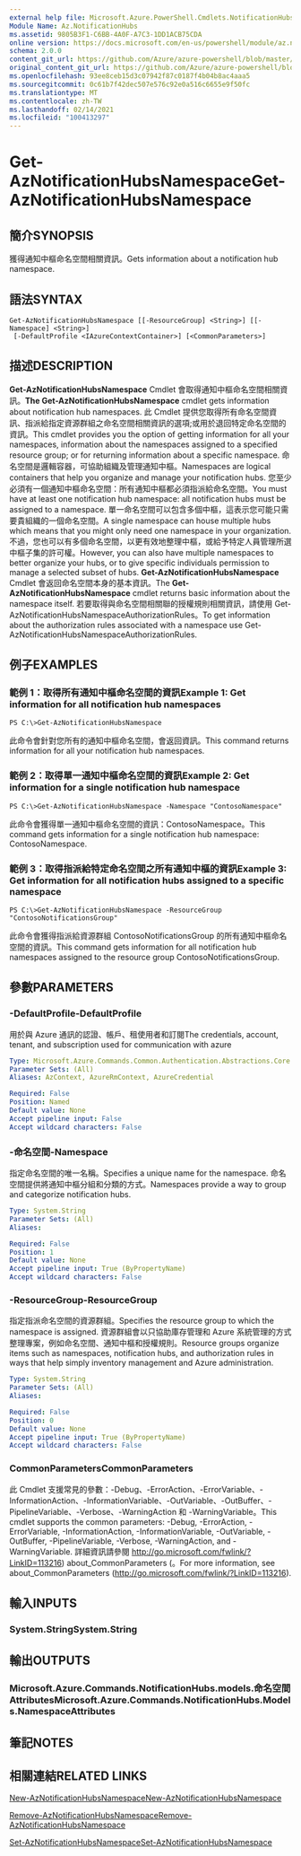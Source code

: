 ```yaml
---
external help file: Microsoft.Azure.PowerShell.Cmdlets.NotificationHubs.dll-Help.xml
Module Name: Az.NotificationHubs
ms.assetid: 9805B3F1-C6BB-4A0F-A7C3-1DD1ACB75CDA
online version: https://docs.microsoft.com/en-us/powershell/module/az.notificationhubs/get-aznotificationhubsnamespace
schema: 2.0.0
content_git_url: https://github.com/Azure/azure-powershell/blob/master/src/NotificationHubs/NotificationHubs/help/Get-AzNotificationHubsNamespace.md
original_content_git_url: https://github.com/Azure/azure-powershell/blob/master/src/NotificationHubs/NotificationHubs/help/Get-AzNotificationHubsNamespace.md
ms.openlocfilehash: 93ee8ceb15d3c07942f87c0187f4b04b8ac4aaa5
ms.sourcegitcommit: 0c61b7f42dec507e576c92e0a516c6655e9f50fc
ms.translationtype: MT
ms.contentlocale: zh-TW
ms.lasthandoff: 02/14/2021
ms.locfileid: "100413297"
---
```

# <span data-ttu-id="564e3-101">Get-AzNotificationHubsNamespace</span><span class="sxs-lookup"><span data-stu-id="564e3-101">Get-AzNotificationHubsNamespace</span></span>

## <span data-ttu-id="564e3-102">簡介</span><span class="sxs-lookup"><span data-stu-id="564e3-102">SYNOPSIS</span></span>
<span data-ttu-id="564e3-103">獲得通知中樞命名空間相關資訊。</span><span class="sxs-lookup"><span data-stu-id="564e3-103">Gets information about a notification hub namespace.</span></span>

## <span data-ttu-id="564e3-104">語法</span><span class="sxs-lookup"><span data-stu-id="564e3-104">SYNTAX</span></span>

```
Get-AzNotificationHubsNamespace [[-ResourceGroup] <String>] [[-Namespace] <String>]
 [-DefaultProfile <IAzureContextContainer>] [<CommonParameters>]
```

## <span data-ttu-id="564e3-105">描述</span><span class="sxs-lookup"><span data-stu-id="564e3-105">DESCRIPTION</span></span>
<span data-ttu-id="564e3-106">**Get-AzNotificationHubsNamespace** Cmdlet 會取得通知中樞命名空間相關資訊。</span><span class="sxs-lookup"><span data-stu-id="564e3-106">**The Get-AzNotificationHubsNamespace** cmdlet gets information about notification hub namespaces.</span></span>
<span data-ttu-id="564e3-107">此 Cmdlet 提供您取得所有命名空間資訊、指派給指定資源群組之命名空間相關資訊的選項;或用於退回特定命名空間的資訊。</span><span class="sxs-lookup"><span data-stu-id="564e3-107">This cmdlet provides you the option of getting information for all your namespaces, information about the namespaces assigned to a specified resource group; or for returning information about a specific namespace.</span></span>
<span data-ttu-id="564e3-108">命名空間是邏輯容器，可協助組織及管理通知中樞。</span><span class="sxs-lookup"><span data-stu-id="564e3-108">Namespaces are logical containers that help you organize and manage your notification hubs.</span></span>
<span data-ttu-id="564e3-109">您至少必須有一個通知中樞命名空間：所有通知中樞都必須指派給命名空間。</span><span class="sxs-lookup"><span data-stu-id="564e3-109">You must have at least one notification hub namespace: all notification hubs must be assigned to a namespace.</span></span>
<span data-ttu-id="564e3-110">單一命名空間可以包含多個中樞，這表示您可能只需要貴組織的一個命名空間。</span><span class="sxs-lookup"><span data-stu-id="564e3-110">A single namespace can house multiple hubs which means that you might only need one namespace in your organization.</span></span>
<span data-ttu-id="564e3-111">不過，您也可以有多個命名空間，以更有效地整理中樞，或給予特定人員管理所選中樞子集的許可權。</span><span class="sxs-lookup"><span data-stu-id="564e3-111">However, you can also have multiple namespaces to better organize your hubs, or to give specific individuals permission to manage a selected subset of hubs.</span></span>
<span data-ttu-id="564e3-112">**Get-AzNotificationHubsNamespace** Cmdlet 會返回命名空間本身的基本資訊。</span><span class="sxs-lookup"><span data-stu-id="564e3-112">The **Get-AzNotificationHubsNamespace** cmdlet returns basic information about the namespace itself.</span></span>
<span data-ttu-id="564e3-113">若要取得與命名空間相關聯的授權規則相關資訊，請使用 Get-AzNotificationHubsNamespaceAuthorizationRules。</span><span class="sxs-lookup"><span data-stu-id="564e3-113">To get information about the authorization rules associated with a namespace use Get-AzNotificationHubsNamespaceAuthorizationRules.</span></span>

## <span data-ttu-id="564e3-114">例子</span><span class="sxs-lookup"><span data-stu-id="564e3-114">EXAMPLES</span></span>

### <span data-ttu-id="564e3-115">範例 1：取得所有通知中樞命名空間的資訊</span><span class="sxs-lookup"><span data-stu-id="564e3-115">Example 1: Get information for all notification hub namespaces</span></span>
```
PS C:\>Get-AzNotificationHubsNamespace
```

<span data-ttu-id="564e3-116">此命令會針對您所有的通知中樞命名空間，會返回資訊。</span><span class="sxs-lookup"><span data-stu-id="564e3-116">This command returns information for all your notification hub namespaces.</span></span>

### <span data-ttu-id="564e3-117">範例 2：取得單一通知中樞命名空間的資訊</span><span class="sxs-lookup"><span data-stu-id="564e3-117">Example 2: Get information for a single notification hub namespace</span></span>
```
PS C:\>Get-AzNotificationHubsNamespace -Namespace "ContosoNamespace"
```

<span data-ttu-id="564e3-118">此命令會獲得單一通知中樞命名空間的資訊：ContosoNamespace。</span><span class="sxs-lookup"><span data-stu-id="564e3-118">This command gets information for a single notification hub namespace: ContosoNamespace.</span></span>

### <span data-ttu-id="564e3-119">範例 3：取得指派給特定命名空間之所有通知中樞的資訊</span><span class="sxs-lookup"><span data-stu-id="564e3-119">Example 3: Get information for all notification hubs assigned to a specific namespace</span></span>
```
PS C:\>Get-AzNotificationHubsNamespace -ResourceGroup "ContosoNotificationsGroup"
```

<span data-ttu-id="564e3-120">此命令會獲得指派給資源群組 ContosoNotificationsGroup 的所有通知中樞命名空間的資訊。</span><span class="sxs-lookup"><span data-stu-id="564e3-120">This command gets information for all notification hub namespaces assigned to the resource group ContosoNotificationsGroup.</span></span>

## <span data-ttu-id="564e3-121">參數</span><span class="sxs-lookup"><span data-stu-id="564e3-121">PARAMETERS</span></span>

### <span data-ttu-id="564e3-122">-DefaultProfile</span><span class="sxs-lookup"><span data-stu-id="564e3-122">-DefaultProfile</span></span>
<span data-ttu-id="564e3-123">用於與 Azure 通訊的認證、帳戶、租使用者和訂閱</span><span class="sxs-lookup"><span data-stu-id="564e3-123">The credentials, account, tenant, and subscription used for communication with azure</span></span>

```yaml
Type: Microsoft.Azure.Commands.Common.Authentication.Abstractions.Core.IAzureContextContainer
Parameter Sets: (All)
Aliases: AzContext, AzureRmContext, AzureCredential

Required: False
Position: Named
Default value: None
Accept pipeline input: False
Accept wildcard characters: False
```

### <span data-ttu-id="564e3-124">-命名空間</span><span class="sxs-lookup"><span data-stu-id="564e3-124">-Namespace</span></span>
<span data-ttu-id="564e3-125">指定命名空間的唯一名稱。</span><span class="sxs-lookup"><span data-stu-id="564e3-125">Specifies a unique name for the namespace.</span></span>
<span data-ttu-id="564e3-126">命名空間提供將通知中樞分組和分類的方式。</span><span class="sxs-lookup"><span data-stu-id="564e3-126">Namespaces provide a way to group and categorize notification hubs.</span></span>

```yaml
Type: System.String
Parameter Sets: (All)
Aliases:

Required: False
Position: 1
Default value: None
Accept pipeline input: True (ByPropertyName)
Accept wildcard characters: False
```

### <span data-ttu-id="564e3-127">-ResourceGroup</span><span class="sxs-lookup"><span data-stu-id="564e3-127">-ResourceGroup</span></span>
<span data-ttu-id="564e3-128">指定指派命名空間的資源群組。</span><span class="sxs-lookup"><span data-stu-id="564e3-128">Specifies the resource group to which the namespace is assigned.</span></span>
<span data-ttu-id="564e3-129">資源群組會以只協助庫存管理和 Azure 系統管理的方式整理專案，例如命名空間、通知中樞和授權規則。</span><span class="sxs-lookup"><span data-stu-id="564e3-129">Resource groups organize items such as namespaces, notification hubs, and authorization rules in ways that help simply inventory management and Azure administration.</span></span>

```yaml
Type: System.String
Parameter Sets: (All)
Aliases:

Required: False
Position: 0
Default value: None
Accept pipeline input: True (ByPropertyName)
Accept wildcard characters: False
```

### <span data-ttu-id="564e3-130">CommonParameters</span><span class="sxs-lookup"><span data-stu-id="564e3-130">CommonParameters</span></span>
<span data-ttu-id="564e3-131">此 Cmdlet 支援常見的參數：-Debug、-ErrorAction、-ErrorVariable、-InformationAction、-InformationVariable、-OutVariable、-OutBuffer、-PipelineVariable、-Verbose、-WarningAction 和 -WarningVariable。</span><span class="sxs-lookup"><span data-stu-id="564e3-131">This cmdlet supports the common parameters: -Debug, -ErrorAction, -ErrorVariable, -InformationAction, -InformationVariable, -OutVariable, -OutBuffer, -PipelineVariable, -Verbose, -WarningAction, and -WarningVariable.</span></span> <span data-ttu-id="564e3-132">詳細資訊請參閱 http://go.microsoft.com/fwlink/?LinkID=113216) about_CommonParameters (。</span><span class="sxs-lookup"><span data-stu-id="564e3-132">For more information, see about_CommonParameters (http://go.microsoft.com/fwlink/?LinkID=113216).</span></span>

## <span data-ttu-id="564e3-133">輸入</span><span class="sxs-lookup"><span data-stu-id="564e3-133">INPUTS</span></span>

### <span data-ttu-id="564e3-134">System.String</span><span class="sxs-lookup"><span data-stu-id="564e3-134">System.String</span></span>

## <span data-ttu-id="564e3-135">輸出</span><span class="sxs-lookup"><span data-stu-id="564e3-135">OUTPUTS</span></span>

### <span data-ttu-id="564e3-136">Microsoft.Azure.Commands.NotificationHubs.models.命名空間Attributes</span><span class="sxs-lookup"><span data-stu-id="564e3-136">Microsoft.Azure.Commands.NotificationHubs.Models.NamespaceAttributes</span></span>

## <span data-ttu-id="564e3-137">筆記</span><span class="sxs-lookup"><span data-stu-id="564e3-137">NOTES</span></span>

## <span data-ttu-id="564e3-138">相關連結</span><span class="sxs-lookup"><span data-stu-id="564e3-138">RELATED LINKS</span></span>


[<span data-ttu-id="564e3-139">New-AzNotificationHubsNamespace</span><span class="sxs-lookup"><span data-stu-id="564e3-139">New-AzNotificationHubsNamespace</span></span>](./New-AzNotificationHubsNamespace.md)

[<span data-ttu-id="564e3-140">Remove-AzNotificationHubsNamespace</span><span class="sxs-lookup"><span data-stu-id="564e3-140">Remove-AzNotificationHubsNamespace</span></span>](./Remove-AzNotificationHubsNamespace.md)

[<span data-ttu-id="564e3-141">Set-AzNotificationHubsNamespace</span><span class="sxs-lookup"><span data-stu-id="564e3-141">Set-AzNotificationHubsNamespace</span></span>](./Set-AzNotificationHubsNamespace.md)


